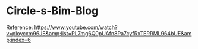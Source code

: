# Circle-s-Bim-Blog
Reference: https://www.youtube.com/watch?v=ploycxm96JE&amp;list=PL7mg6Q0pUAfn8Pa7cyfRxTERRML964bUE&amp;index=6
